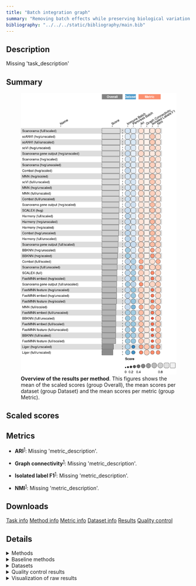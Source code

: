 ```yaml
---
title: "Batch integration graph"
summary: "Removing batch effects while preserving biological variation (graph output)"
bibliography: "../../../static/bibliography/main.bib"
---
```


<script src="index_files/libs/htmlwidgets-1.5.4/htmlwidgets.js"></script>
<link href="index_files/libs/datatables-css-0.0.0/datatables-crosstalk.css" rel="stylesheet" />
<script src="index_files/libs/datatables-binding-0.25/datatables.js"></script>
<script src="index_files/libs/jquery-3.6.0/jquery-3.6.0.min.js"></script>
<link href="index_files/libs/dt-core-1.11.3/css/jquery.dataTables.min.css" rel="stylesheet" />
<link href="index_files/libs/dt-core-1.11.3/css/jquery.dataTables.extra.css" rel="stylesheet" />
<script src="index_files/libs/dt-core-1.11.3/js/jquery.dataTables.min.js"></script>
<link href="index_files/libs/dt-ext-select-1.11.3/css/select.dataTables.min.css" rel="stylesheet" />
<script src="index_files/libs/dt-ext-select-1.11.3/js/dataTables.select.min.js"></script>
<link href="index_files/libs/dt-ext-searchpanes-1.11.3/css/searchPanes.dataTables.min.css" rel="stylesheet" />
<script src="index_files/libs/dt-ext-searchpanes-1.11.3/js/dataTables.searchPanes.min.js"></script>
<script src="index_files/libs/jszip-1.11.3/jszip.min.js"></script>
<link href="index_files/libs/dt-ext-buttons-1.11.3/css/buttons.dataTables.min.css" rel="stylesheet" />
<script src="index_files/libs/dt-ext-buttons-1.11.3/js/dataTables.buttons.min.js"></script>
<script src="index_files/libs/dt-ext-buttons-1.11.3/js/buttons.html5.min.js"></script>
<script src="index_files/libs/dt-ext-buttons-1.11.3/js/buttons.colVis.min.js"></script>
<script src="index_files/libs/dt-ext-buttons-1.11.3/js/buttons.print.min.js"></script>
<link href="index_files/libs/dt-ext-responsive-1.11.3/css/responsive.dataTables.min.css" rel="stylesheet" />
<script src="index_files/libs/dt-ext-responsive-1.11.3/js/dataTables.responsive.min.js"></script>
<link href="index_files/libs/crosstalk-1.2.0/css/crosstalk.min.css" rel="stylesheet" />
<script src="index_files/libs/crosstalk-1.2.0/js/crosstalk.min.js"></script>
<script src="index_files/libs/kePrint-0.0.1/kePrint.js"></script>
<link href="index_files/libs/lightable-0.0.1/lightable.css" rel="stylesheet" />


## Description

Missing 'task_description'

## Summary

<figure>
<img src="index.markdown_strict_files/figure-markdown_strict/summary-1.png" width="718" alt="Overview of the results per method. This figures shows the mean of the scaled scores (group Overall), the mean scores per dataset (group Dataset) and the mean scores per metric (group Metric)." />
<figcaption aria-hidden="true"><strong>Overview of the results per method</strong>. This figures shows the mean of the scaled scores (group Overall), the mean scores per dataset (group Dataset) and the mean scores per metric (group Metric).</figcaption>
</figure>

## Scaled scores

<div id="htmlwidget-33f2f2d3515b0ff3e5ca" style="width:100%;height:auto;" class="datatables html-widget"></div>
<script type="application/json" data-for="htmlwidget-33f2f2d3515b0ff3e5ca">{"x":{"filter":"none","vertical":false,"extensions":["Select","SearchPanes","Buttons","Responsive"],"data":[["Harmony (full/scaled)","Combat (full/scaled)","Scanorama gene output (hvg/unscaled)","Harmony (full/scaled)","Combat (full/scaled)","Scanorama gene output (hvg/unscaled)","Combat (hvg/scaled)","Scanorama (full/scaled)","scANVI (hvg/unscaled)","Scanorama (hvg/unscaled)","scANVI (full/unscaled)","scVI (hvg/unscaled)","Scanorama (full/scaled)","scANVI (hvg/unscaled)","Combat (hvg/unscaled)","Combat (full/unscaled)","scANVI (full/unscaled)","scVI (hvg/unscaled)","SCALEX (hvg)","BBKNN (hvg/unscaled)","Scanorama (hvg/scaled)","Harmony (hvg/scaled)","scANVI (full/unscaled)","Scanorama (hvg/scaled)","scANVI (hvg/unscaled)","Scanorama (hvg/unscaled)","Harmony (hvg/unscaled)","scVI (hvg/unscaled)","MNN (hvg/scaled)","scVI (full/unscaled)","Combat (hvg/scaled)","Scanorama (hvg/scaled)","MNN (full/unscaled)","MNN (hvg/scaled)","MNN (hvg/scaled)","scVI (full/unscaled)","MNN (hvg/unscaled)","MNN (hvg/unscaled)","MNN (hvg/unscaled)","BBKNN (hvg/scaled)","Harmony (full/unscaled)","scVI (full/unscaled)","Scanorama (full/scaled)","MNN (full/unscaled)","Combat (full/unscaled)","Scanorama gene output (hvg/scaled)","Scanorama gene output (hvg/scaled)","Scanorama (hvg/unscaled)","SCALEX (hvg)","Scanorama gene output (hvg/scaled)","MNN (full/unscaled)","Harmony (hvg/unscaled)","Harmony (hvg/scaled)","Combat (hvg/unscaled)","Combat (full/unscaled)","Scanorama gene output (hvg/unscaled)","Harmony (full/unscaled)","MNN (full/scaled)","Scanorama gene output (full/scaled)","Harmony (hvg/unscaled)","SCALEX (hvg)","FastMNN embed (hvg/scaled)","Combat (hvg/scaled)","Scanorama gene output (full/scaled)","Scanorama gene output (full/scaled)","BBKNN (hvg/unscaled)","Harmony (hvg/scaled)","Combat (full/scaled)","FastMNN feature (hvg/scaled)","FastMNN embed (hvg/unscaled)","FastMNN feature (hvg/unscaled)","BBKNN (hvg/scaled)","SCALEX (full)","Harmony (full/unscaled)","Harmony (full/scaled)","Scanorama (full/unscaled)","Scanorama (full/unscaled)","Combat (hvg/unscaled)","Scanorama gene output (full/unscaled)","Scanorama (full/unscaled)","SCALEX (full)","FastMNN embed (hvg/scaled)","Scanorama gene output (full/unscaled)","Liger (hvg/unscaled)","FastMNN feature (hvg/unscaled)","FastMNN embed (hvg/unscaled)","FastMNN feature (hvg/scaled)","FastMNN feature (full/unscaled)","SCALEX (full)","FastMNN embed (full/scaled)","BBKNN (full/scaled)","MNN (full/scaled)","Scanorama gene output (full/unscaled)","BBKNN (full/unscaled)","FastMNN embed (full/unscaled)","BBKNN (hvg/unscaled)","FastMNN embed (full/unscaled)","FastMNN feature (full/scaled)","FastMNN embed (full/unscaled)","BBKNN (hvg/scaled)","BBKNN (full/unscaled)","FastMNN embed (full/scaled)","FastMNN feature (full/unscaled)","FastMNN embed (hvg/scaled)","BBKNN (full/scaled)","FastMNN feature (full/scaled)","FastMNN feature (hvg/unscaled)","BBKNN (full/unscaled)","FastMNN embed (hvg/unscaled)","FastMNN embed (full/scaled)","FastMNN feature (hvg/scaled)","FastMNN feature (full/scaled)","BBKNN (full/scaled)","FastMNN feature (full/unscaled)","Liger (full/unscaled)","MNN (full/scaled)","Liger (hvg/unscaled)","Liger (full/unscaled)","Liger (full/unscaled)","Liger (hvg/unscaled)"],["Pancreas (by batch)","Pancreas (by batch)","Pancreas (by batch)","Overall mean","Overall mean","Overall mean","Pancreas (by batch)","Pancreas (by batch)","Immune (by batch)","Pancreas (by batch)","Immune (by batch)","Pancreas (by batch)","Overall mean","Overall mean","Pancreas (by batch)","Pancreas (by batch)","Overall mean","Overall mean","Pancreas (by batch)","Pancreas (by batch)","Pancreas (by batch)","Pancreas (by batch)","Pancreas (by batch)","Overall mean","Pancreas (by batch)","Overall mean","Pancreas (by batch)","Immune (by batch)","Pancreas (by batch)","Pancreas (by batch)","Overall mean","Immune (by batch)","Pancreas (by batch)","Overall mean","Immune (by batch)","Overall mean","Immune (by batch)","Overall mean","Pancreas (by batch)","Pancreas (by batch)","Pancreas (by batch)","Immune (by batch)","Immune (by batch)","Overall mean","Overall mean","Immune (by batch)","Overall mean","Immune (by batch)","Overall mean","Pancreas (by batch)","Immune (by batch)","Overall mean","Overall mean","Overall mean","Immune (by batch)","Immune (by batch)","Overall mean","Immune (by batch)","Pancreas (by batch)","Immune (by batch)","Immune (by batch)","Immune (by batch)","Immune (by batch)","Overall mean","Immune (by batch)","Overall mean","Immune (by batch)","Immune (by batch)","Immune (by batch)","Immune (by batch)","Immune (by batch)","Overall mean","Immune (by batch)","Immune (by batch)","Immune (by batch)","Immune (by batch)","Overall mean","Immune (by batch)","Pancreas (by batch)","Pancreas (by batch)","Overall mean","Overall mean","Overall mean","Immune (by batch)","Overall mean","Overall mean","Overall mean","Immune (by batch)","Pancreas (by batch)","Immune (by batch)","Pancreas (by batch)","Overall mean","Immune (by batch)","Pancreas (by batch)","Immune (by batch)","Immune (by batch)","Overall mean","Immune (by batch)","Pancreas (by batch)","Immune (by batch)","Overall mean","Overall mean","Overall mean","Pancreas (by batch)","Overall mean","Overall mean","Pancreas (by batch)","Immune (by batch)","Pancreas (by batch)","Pancreas (by batch)","Pancreas (by batch)","Pancreas (by batch)","Immune (by batch)","Pancreas (by batch)","Immune (by batch)","Pancreas (by batch)","Overall mean","Overall mean","Pancreas (by batch)","Pancreas (by batch)"],[1.36569316232259,1.24062795823097,1.13099894217589,1.05747542192162,1.00684577368041,0.966275020835187,0.927302296099098,0.921207500507708,0.896445900331948,0.89094619539528,0.882686332487932,0.882558677910522,0.881631870953188,0.879347245321213,0.877879475143631,0.876788999515086,0.874276141490117,0.871540985523525,0.870701053349309,0.8697363483531,0.869261297577819,0.868980805615312,0.865865950492303,0.862771934902808,0.862248590310478,0.861109895826895,0.860976286905069,0.860523293136528,0.858780473068164,0.857911204951248,0.857239546337379,0.856282572227798,0.855628589995399,0.855064901605962,0.851349330143761,0.850104952916697,0.850015587705194,0.849674288031123,0.849332988357053,0.844719967579088,0.84433607824441,0.842298700882146,0.842056241398668,0.840549046382578,0.840426703870433,0.838967652233703,0.833677484548469,0.83127359625851,0.829673347803385,0.828387316863234,0.825469502769756,0.825033121431923,0.821186825423649,0.81165098700239,0.804064408225779,0.801551099494484,0.799159952774306,0.794796202023047,0.793364288736034,0.789089955958776,0.788645642257461,0.787890976687229,0.787176796575659,0.786995583501585,0.780626878267137,0.777753391511754,0.773392845231987,0.773063589129838,0.769514956603502,0.767860744702748,0.764583824042931,0.761422981182621,0.76079266476077,0.753983827304203,0.749257681520654,0.747866356972109,0.746236108716278,0.745422498861149,0.745412884320533,0.744605860460447,0.730909249522629,0.72940927862762,0.717553303439461,0.717350429008609,0.714320380285872,0.712107048528837,0.711843925681063,0.709069370290294,0.701025834284488,0.695295103779191,0.691774764216021,0.690327455742128,0.689693722558389,0.68939306348549,0.686737313159771,0.685770434670408,0.68250995125859,0.680480552407417,0.678282589357408,0.678125994786153,0.675806080122048,0.675535670883178,0.671140090353086,0.670927580568011,0.669015887910913,0.665975820553596,0.664056936528813,0.662219096758605,0.656353352354926,0.655776237987165,0.654172894758623,0.651471088699775,0.646257011605805,0.633210810415878,0.627465596142449,0.585858709461208,0.559473648917409,0.533637466127843,0.439809336113237,0.401596868826209],[0.8283457068501,0.494660631505984,0.859223492465221,0.78088255580657,0.599258403984712,0.795337084083983,0.942758231761206,0.928385430972857,0.887388399398787,0.957223652176734,0.879163776712367,0.943941559755086,0.836564864034615,0.917988032904411,0.948665530922417,0.945914273275857,0.911976536605353,0.879707828054673,0.939890450099281,0.943442593537647,0.949120678024812,0.903745731602815,0.94478929649834,0.867604584933321,0.948587666410036,0.870416599812074,0.951442301947687,0.81547409635426,0.948441207231594,0.930590984410314,0.80115356863328,0.786088491841831,0.840340242760638,0.867143887803888,0.785846568376182,0.862065553708889,0.73970609977028,0.792584170644871,0.845462241519461,0.919417985416924,0.916972813002758,0.793540123007464,0.744744297096372,0.79628769287091,0.847599126756168,0.807620769867296,0.871234558187365,0.783609547447413,0.832043830049508,0.934848346507434,0.752235142981182,0.849871004777589,0.813739938910584,0.788256926213015,0.749283980236479,0.731450675702744,0.797900800159266,0.716963842027683,0.857531173758942,0.748299707607491,0.724197209999734,0.750361678301492,0.659548905505354,0.7777818294147,0.698032485070457,0.776066484717766,0.723734146218354,0.703856176463439,0.699629510647257,0.698858685674029,0.691053207896073,0.763304352599756,0.604725478272549,0.678828787315773,0.733419404763039,0.513403480526453,0.545681695088613,0.627848321503613,0.549178147589022,0.577959909650772,0.762660118348735,0.794723729426933,0.49725038460237,0.695326157721176,0.7620084092737,0.743271744369651,0.743967153809292,0.5626035191674,0.920594758424922,0.494017315533965,0.82744771694036,0.587247512282441,0.445322621615719,0.917383722437111,0.493017573639517,0.608690375897885,0.684744492457684,0.572762012175844,0.876471411275851,0.607190719782589,0.719064760184797,0.685356609998085,0.709547255905937,0.839085780552373,0.700447414012976,0.714985047841738,0.832963610651327,0.520745797932483,0.787684803065273,0.876695904462205,0.788304796971328,0.857208083507631,0.573447111085592,0.856490992644475,0.506774155055362,0.457531182537199,0.535425099317265,0.440166420481865,0.373558685908368,0.375524040913355],[0.964268534806334,0.904842331240864,0.962620126939614,0.935898313005227,0.940085893880004,0.926720759077131,0.982967081016334,0.976737439137842,0.986685208822471,0.977040041036384,0.983911457652736,0.988250340590571,0.982005453559394,0.986582738888364,0.980283927553498,0.975596010202819,0.98035367306953,0.985943637900849,0.957283848561294,0.973912759827919,0.983217824522069,0.974636222554089,0.976795888486324,0.978454894169727,0.986480268954258,0.936992223743636,0.977628614010701,0.983636935211126,0.980403872998223,0.976955402629009,0.956094489522379,0.973691963817385,0.966288478859092,0.976356336093808,0.972308799189392,0.977779729322989,0.990730936221554,0.983498088272203,0.976265240322852,0.986448817056626,0.930979993316699,0.978604056016969,0.987273467980945,0.971562293888541,0.954823975474921,0.929266076169319,0.947615640838733,0.896944406450888,0.959435623311655,0.965965205508146,0.976836108917991,0.956153334245255,0.954916599976442,0.963864271690944,0.934051940747024,0.890821391214648,0.942815825745255,0.960069403973987,0.912732072691392,0.934678054479809,0.961587398062016,0.955025679746461,0.929221898028424,0.92611280880416,0.939493544916929,0.982292883751428,0.935196977398795,0.975329456519145,0.955401658088034,0.955235868813641,0.955286487156066,0.983954703324187,0.955346566101366,0.95465165817381,0.90752809120412,0.922578828389185,0.925679916339235,0.94744461582839,0.956655651756801,0.928781004289284,0.910531726422432,0.929601334908152,0.862417326118151,0.866123993810783,0.929517101464785,0.928736265025087,0.928220190806254,0.934291432076523,0.865716886743497,0.945937682558505,0.957071664972827,0.93087783008439,0.7681790004795,0.942891307966401,0.945990097631068,0.990673007674936,0.921048054628288,0.933498619767931,0.896106011625509,0.981460589591747,0.966413659260729,0.91967779483167,0.902455285919832,0.904176990069843,0.964360368081772,0.913443004253795,0.903747715773503,0.989936010555057,0.902236661236532,0.893417907104834,0.901038723524475,0.893387388739659,0.971649071190717,0.870619139763141,0.873241396181448,0.901686256194793,0.730021245414701,0.725818722690534,0.578396049199619,0.59391849701862],[2.85492227979275,3.06470515667407,1.82154736774771,1.73202663494496,1.86553689245769,1.31266810596599,0.869754685600972,0.896948762233736,0.853538788449102,0.702646046750781,0.827788657669839,0.690846286701209,0.869390380515098,0.72388726987222,0.668280322226845,0.673797368688408,0.729797586367063,0.765811473891047,0.685078493542649,0.668280322226845,0.626883449466976,0.727360504807365,0.631806515064287,0.734270489420274,0.594235751295337,0.759345911147058,0.598714385387,0.840776661080884,0.589815661440166,0.626883449466976,0.838453958496983,0.841657529373572,0.753682407290394,0.710830848643489,0.831846035846811,0.715328177336145,0.854310705560498,0.77847837615564,0.702646046750781,0.607852001251869,0.657484375194145,0.803772905205313,0.841831998796459,0.759785259773707,0.707655944940822,0.817372987135087,0.668233605446262,0.816045775543334,0.690593383582159,0.519094223757436,0.76588811225702,0.652376405576114,0.704200295615318,0.667250977979973,0.741514521193236,0.803788844184275,0.661728405760835,0.72414443071767,0.598714385387,0.706038425765228,0.696108273621669,0.653534292489331,0.807153231392994,0.668857049876776,0.738999714366552,0.53946711827563,0.681040086423271,0.666368628241316,0.653551947158786,0.648459119813302,0.65648677485941,0.518212968510933,0.749522291711086,0.665972436327524,0.609130990097179,0.848044492035204,0.778363284944133,0.666221633733101,0.714811690832898,0.708682077853062,0.450819151764718,0.379401218008086,0.777893438754624,0.565311167319859,0.371619799396433,0.380589881141012,0.378934649048213,0.69428757062344,0.15211601181835,0.675585876079918,0.220296149547902,0.586441193863527,0.84097518667635,0.0422589921747248,0.642565832918386,0.410653914324416,0.380569938553061,0.564643073298675,0.118574044187737,0.428573935769996,0.247372726820187,0.353037546593483,0.350003675629551,0.105268143526841,0.301228730697424,0.309603940151767,0.0867528239334564,0.452486461465648,0.112720642468722,0.0304892171070481,0.10431735093764,0.05456480700486,0.382161311846946,0.00571978063566116,0.470230602127751,0.448737957009385,0.417052301550608,0.47116802697387,0.472105451819989,0.268793435781358],[0.815236127841178,0.498303713502972,0.880604781551012,0.781094183929728,0.622501904399213,0.83037413421364,0.913729186017879,0.882758369686396,0.858171204657431,0.926875041617218,0.839881437916785,0.907196524595222,0.838566785703646,0.888930939619855,0.914288119871766,0.911848345893262,0.874976769918523,0.854701002247533,0.900551421194012,0.89330971781999,0.917823238297418,0.870180763496977,0.91007210192026,0.870757771087912,0.919690674582279,0.877684848604812,0.916119846274891,0.802205479899843,0.916461150602674,0.897214983298691,0.833256168696873,0.823692303878406,0.862203231071474,0.865928533882665,0.815395917162656,0.845246351298764,0.815314609268444,0.844136517051781,0.872958424835117,0.865161066590933,0.871907131464035,0.793277719298837,0.794375201720897,0.834560938997153,0.851627768309819,0.801610775763109,0.847626133721515,0.828494655592405,0.836620554270219,0.893641491679922,0.806918646922832,0.841731741128734,0.811890467192252,0.827231772125629,0.791407190726376,0.780143486876267,0.79419477943187,0.77800713137285,0.804479523106803,0.767343635982578,0.772689687346425,0.792642256211633,0.752783151375866,0.775230645910706,0.745981768714609,0.813187079302193,0.753600170887527,0.746700095295454,0.769476710519934,0.768889304510019,0.755508826260174,0.780219900295606,0.733576322958079,0.716482427399704,0.746952240018278,0.707438626937595,0.735219538493132,0.740175424379493,0.761006047103412,0.76300045004867,0.79962600155463,0.813910832167309,0.7326520642827,0.742640397182618,0.794136211008569,0.795830303579598,0.796253709060492,0.645094959293811,0.865675680151181,0.665639540944374,0.762283525402995,0.656743286738152,0.704298081461987,0.855038231363725,0.665375748450114,0.733064440784396,0.743677319395326,0.65101850438722,0.821978890340538,0.69527873400028,0.770373174222478,0.744070732109473,0.722554143957024,0.835179408122986,0.710027038851479,0.725871289967085,0.832763595756964,0.685708117081231,0.822771302649176,0.822501923274573,0.823030707601051,0.800724075546951,0.657770552299963,0.800013328620237,0.659616231205233,0.535479442103454,0.555395949387061,0.497396694365102,0.335177157524971,0.368151501591504],[1938,1350,1318,2363.5,1194.5,1533.5,970,1215,6748,1149,24939,33769,4222.5,8408,810,1149,28969.5,28084.5,5994,800,1178,1916,33000,1458.5,10068,1339.5,1917,22400,1709,23574,990,1739,12530,2869,4029,29321,3469,2574,1679,790,2017,35068,7230,11944.5,925,1943,1605.5,1530,14778.5,1268,11359,2423,2502,915,701,1749,2463,36100,1712,2929,23563,910,1010,7210.5,12709,835,3088,1039,1070,859,1029,800,20118,2909,2789,5869,8794.5,1020,11599,11720,13476.5,865,11099.5,15748,859.5,829,1014.5,639,6835,1370,870,25350,10600,980,1060,870,1030,931,1000,810,985.5,1299.5,747.5,820,905,980.5,690,991,799,1229,959,1030,940,856,28047,14600,9673,31158,34269,3598],[936.1,153.8,206,1329.1,177.35,274.3,149.6,916.2,1333.3,191.3,2698.2,1812.1,1000.35,1833.5,170.5,137.3,2434.05,1961,698,123.7,185.8,481.3,2169.9,291.7,2333.7,262.5,785.2,2109.9,292.2,1578.2,162.9,397.6,2527.2,787.95,1283.7,1845.35,2331.2,1311.35,291.5,135.2,1226.2,2112.5,1084.5,2429,240.9,350,370.2,333.7,1087.7,390.4,2330.8,955.45,819.25,178.15,344.5,342.6,1349.35,3591,911.4,1125.7,1477.4,75.9,176.2,1166.85,1422.3,118.45,1157.2,200.9,133.3,74.4,116,171.1,2441.1,1472.5,1722.1,2044,1622.05,185.8,1329,1200.1,1848.95,66,1469.1,103.1,120.3,64.1,111.1,372.5,1256.8,86.3,162,2830.65,1609.2,131.9,82.3,113.2,75.6,132.6,68.9,207,175.4,81.35,242.4,56.1,140.35,122.85,124.6,218.9,53.8,76.4,88.9,113.1,118.7,112.3,100.5,2070.3,102.95,100.4,100.3,102.8],[7.32421875,15.52734375,4.78515625,8.0078125,17.578125,6.103515625,3.61328125,30.37109375,4.19921875,4.78515625,5.6640625,5.76171875,34.27734375,5.224609375,3.22265625,13.57421875,5.712890625,8.88671875,19.53125,1.953125,4.78515625,2.34375,5.76171875,6.8359375,6.25,6.201171875,2.05078125,12.01171875,35.3515625,3.7109375,4.58984375,8.88671875,324.8046875,93.310546875,151.26953125,3.515625,94.140625,78.076171875,62.01171875,2.34375,2.44140625,3.3203125,38.18359375,345.1171875,15.380859375,8.7890625,6.8359375,7.6171875,18.9453125,4.8828125,365.4296875,2.099609375,2.63671875,3.955078125,17.1875,7.421875,2.392578125,584.375,30.37109375,2.1484375,18.359375,4.1015625,5.56640625,34.27734375,38.18359375,2.001953125,2.9296875,19.62890625,8.88671875,3.3203125,7.91015625,2.63671875,22.94921875,2.34375,8.69140625,17.7734375,22.021484375,4.6875,26.26953125,26.26953125,22.94921875,3.61328125,22.021484375,4.78515625,6.54296875,3.173828125,7.080078125,23.046875,22.94921875,12.59765625,7.32421875,539.404296875,17.7734375,2.83203125,6.93359375,2.05078125,6.689453125,29.58984375,6.4453125,2.9296875,2.83203125,11.962890625,20.41015625,3.125,8.0078125,26.5625,5.17578125,2.83203125,3.02734375,11.328125,5.2734375,23.53515625,8.69140625,17.7734375,15.13671875,494.43359375,4.19921875,14.208984375,13.28125,3.61328125]],"container":"<table class=\"stripe compact\">\n  <thead>\n    <tr>\n      <th>Method<\/th>\n      <th>Dataset<\/th>\n      <th>Mean score<\/th>\n      <th>ARI<\/th>\n      <th>Graph connectivity<\/th>\n      <th>Isolated label F1<\/th>\n      <th>NMI<\/th>\n      <th>Runtime (s)<\/th>\n      <th>CPU (%)<\/th>\n      <th>Memory (GB)<\/th>\n    <\/tr>\n  <\/thead>\n<\/table>","options":{"dom":"Bt","paging":false,"columnDefs":[{"targets":8,"render":"function(data, type, row, meta) {\n    return type !== 'display' ? data : DTWidget.formatRound(data, 0, 3, \",\", \".\", null);\n  }"},{"targets":7,"render":"function(data, type, row, meta) {\n    return type !== 'display' ? data : DTWidget.formatRound(data, 0, 3, \",\", \".\", null);\n  }"},{"targets":9,"render":"function(data, type, row, meta) {\n    return type !== 'display' ? data : DTWidget.formatRound(data, 2, 3, \",\", \".\", null);\n  }"},{"targets":2,"render":"function(data, type, row, meta) {\n    return type !== 'display' ? data : DTWidget.formatRound(data, 2, 3, \",\", \".\", null);\n  }"},{"targets":3,"render":"function(data, type, row, meta) {\n    return type !== 'display' ? data : DTWidget.formatRound(data, 2, 3, \",\", \".\", null);\n  }"},{"targets":4,"render":"function(data, type, row, meta) {\n    return type !== 'display' ? data : DTWidget.formatRound(data, 2, 3, \",\", \".\", null);\n  }"},{"targets":5,"render":"function(data, type, row, meta) {\n    return type !== 'display' ? data : DTWidget.formatRound(data, 2, 3, \",\", \".\", null);\n  }"},{"targets":6,"render":"function(data, type, row, meta) {\n    return type !== 'display' ? data : DTWidget.formatRound(data, 2, 3, \",\", \".\", null);\n  }"},{"searchPanes":{"show":false},"targets":[2,3,4,5,6,7,8,9]},{"searchPanes":{"preSelect":"Overall mean"},"targets":1},{"className":"dt-right","targets":[2,3,4,5,6,7,8,9]}],"buttons":["searchPanes","csv","excel"],"language":{"searchPanes":{"collapse":"Filters"}},"order":[],"autoWidth":false,"orderClasses":false,"responsive":true}},"evals":["options.columnDefs.0.render","options.columnDefs.1.render","options.columnDefs.2.render","options.columnDefs.3.render","options.columnDefs.4.render","options.columnDefs.5.render","options.columnDefs.6.render","options.columnDefs.7.render"],"jsHooks":[]}</script>

## Metrics

-   **ARI**<sup><a href="/bibliography#luecken2022benchmarking" target="_blank">1</a></sup>: Missing 'metric_description'.

<!-- -->

-   **Graph connectivity**<sup><a href="/bibliography#luecken2022benchmarking" target="_blank">1</a></sup>: Missing 'metric_description'.

<!-- -->

-   **Isolated label F1**<sup><a href="/bibliography#luecken2022benchmarking" target="_blank">1</a></sup>: Missing 'metric_description'.

<!-- -->

-   **NMI**<sup><a href="/bibliography#luecken2022benchmarking" target="_blank">1</a></sup>: Missing 'metric_description'.

## Downloads

<a href="data/task_info.json" class="btn btn-secondary">Task info</a>
<a href="data/method_info.json" class="btn btn-secondary">Method info</a>
<a href="data/metric_info.json" class="btn btn-secondary">Metric info</a>
<a href="data/dataset_info.json" class="btn btn-secondary">Dataset info</a>
<a href="data/results.json" class="btn btn-secondary">Results</a>
<a href="data/quality_control.json" class="btn btn-secondary">Quality control</a>

## Details

<details>
<summary>
Methods
</summary>

-   **Random Integration by Batch**<sup><a href="/bibliography#openproblems" target="_blank">2</a></sup>: Missing 'method_description'. Links: [Docs](https://github.com/openproblems-bio/openproblems).

<!-- -->

-   **BBKNN (full/scaled)**<sup><a href="/bibliography#polanski2020bbknn" target="_blank">3</a></sup>: Missing 'method_description'. Links: [Docs](https://github.com/Teichlab/bbknn).

<!-- -->

-   **BBKNN (full/unscaled)**<sup><a href="/bibliography#polanski2020bbknn" target="_blank">3</a></sup>: Missing 'method_description'. Links: [Docs](https://github.com/Teichlab/bbknn).

<!-- -->

-   **BBKNN (hvg/scaled)**<sup><a href="/bibliography#polanski2020bbknn" target="_blank">3</a></sup>: Missing 'method_description'. Links: [Docs](https://github.com/Teichlab/bbknn).

<!-- -->

-   **BBKNN (hvg/unscaled)**<sup><a href="/bibliography#polanski2020bbknn" target="_blank">3</a></sup>: Missing 'method_description'. Links: [Docs](https://github.com/Teichlab/bbknn).

<!-- -->

-   **Random Graph by Celltype**<sup><a href="/bibliography#openproblems" target="_blank">2</a></sup>: Missing 'method_description'. Links: [Docs](https://github.com/openproblems-bio/openproblems).

<!-- -->

-   **Random Integration by Celltype**<sup><a href="/bibliography#openproblems" target="_blank">2</a></sup>: Missing 'method_description'. Links: [Docs](https://github.com/openproblems-bio/openproblems).

<!-- -->

-   **Combat (full/scaled)**<sup><a href="/bibliography#hansen2012removing" target="_blank">4</a></sup>: Missing 'method_description'. Links: [Docs](https://scanpy.readthedocs.io/en/stable/api/scanpy.pp.combat.html).

<!-- -->

-   **Combat (full/unscaled)**<sup><a href="/bibliography#hansen2012removing" target="_blank">4</a></sup>: Missing 'method_description'. Links: [Docs](https://scanpy.readthedocs.io/en/stable/api/scanpy.pp.combat.html).

<!-- -->

-   **Combat (hvg/scaled)**<sup><a href="/bibliography#hansen2012removing" target="_blank">4</a></sup>: Missing 'method_description'. Links: [Docs](https://scanpy.readthedocs.io/en/stable/api/scanpy.pp.combat.html).

<!-- -->

-   **Combat (hvg/unscaled)**<sup><a href="/bibliography#hansen2012removing" target="_blank">4</a></sup>: Missing 'method_description'. Links: [Docs](https://scanpy.readthedocs.io/en/stable/api/scanpy.pp.combat.html).

<!-- -->

-   **FastMNN embed (full/scaled)**<sup><a href="/bibliography#lun2019fastmnn" target="_blank">5</a></sup>: Missing 'method_description'. Links: [Docs](https://doi.org/doi:10.18129/B9.bioc.batchelor).

<!-- -->

-   **FastMNN embed (full/unscaled)**<sup><a href="/bibliography#lun2019fastmnn" target="_blank">5</a></sup>: Missing 'method_description'. Links: [Docs](https://doi.org/doi:10.18129/B9.bioc.batchelor).

<!-- -->

-   **FastMNN embed (hvg/scaled)**<sup><a href="/bibliography#lun2019fastmnn" target="_blank">5</a></sup>: Missing 'method_description'. Links: [Docs](https://doi.org/doi:10.18129/B9.bioc.batchelor).

<!-- -->

-   **FastMNN embed (hvg/unscaled)**<sup><a href="/bibliography#lun2019fastmnn" target="_blank">5</a></sup>: Missing 'method_description'. Links: [Docs](https://doi.org/doi:10.18129/B9.bioc.batchelor).

<!-- -->

-   **FastMNN feature (full/scaled)**<sup><a href="/bibliography#lun2019fastmnn" target="_blank">5</a></sup>: Missing 'method_description'. Links: [Docs](https://doi.org/doi:10.18129/B9.bioc.batchelor).

<!-- -->

-   **FastMNN feature (full/unscaled)**<sup><a href="/bibliography#lun2019fastmnn" target="_blank">5</a></sup>: Missing 'method_description'. Links: [Docs](https://doi.org/doi:10.18129/B9.bioc.batchelor).

<!-- -->

-   **FastMNN feature (hvg/scaled)**<sup><a href="/bibliography#lun2019fastmnn" target="_blank">5</a></sup>: Missing 'method_description'. Links: [Docs](https://doi.org/doi:10.18129/B9.bioc.batchelor).

<!-- -->

-   **FastMNN feature (hvg/unscaled)**<sup><a href="/bibliography#lun2019fastmnn" target="_blank">5</a></sup>: Missing 'method_description'. Links: [Docs](https://doi.org/doi:10.18129/B9.bioc.batchelor).

<!-- -->

-   **Harmony (full/scaled)**<sup><a href="/bibliography#korsunsky2019fast" target="_blank">6</a></sup>: Missing 'method_description'. Links: [Docs](https://github.com/lilab-bcb/harmony-pytorch).

<!-- -->

-   **Harmony (full/unscaled)**<sup><a href="/bibliography#korsunsky2019fast" target="_blank">6</a></sup>: Missing 'method_description'. Links: [Docs](https://github.com/lilab-bcb/harmony-pytorch).

<!-- -->

-   **Harmony (hvg/scaled)**<sup><a href="/bibliography#korsunsky2019fast" target="_blank">6</a></sup>: Missing 'method_description'. Links: [Docs](https://github.com/lilab-bcb/harmony-pytorch).

<!-- -->

-   **Harmony (hvg/unscaled)**<sup><a href="/bibliography#korsunsky2019fast" target="_blank">6</a></sup>: Missing 'method_description'. Links: [Docs](https://github.com/lilab-bcb/harmony-pytorch).

<!-- -->

-   **Liger (full/unscaled)**<sup><a href="/bibliography#welch2019single" target="_blank">7</a></sup>: Missing 'method_description'. Links: [Docs](https://github.com/welch-lab/liger).

<!-- -->

-   **Liger (hvg/unscaled)**<sup><a href="/bibliography#welch2019single" target="_blank">7</a></sup>: Missing 'method_description'. Links: [Docs](https://github.com/welch-lab/liger).

<!-- -->

-   **MNN (full/scaled)**<sup><a href="/bibliography#haghverdi2018batch" target="_blank">8</a></sup>: Missing 'method_description'. Links: [Docs](https://github.com/chriscainx/mnnpy).

<!-- -->

-   **MNN (full/unscaled)**<sup><a href="/bibliography#haghverdi2018batch" target="_blank">8</a></sup>: Missing 'method_description'. Links: [Docs](https://github.com/chriscainx/mnnpy).

<!-- -->

-   **MNN (hvg/scaled)**<sup><a href="/bibliography#haghverdi2018batch" target="_blank">8</a></sup>: Missing 'method_description'. Links: [Docs](https://github.com/chriscainx/mnnpy).

<!-- -->

-   **MNN (hvg/unscaled)**<sup><a href="/bibliography#haghverdi2018batch" target="_blank">8</a></sup>: Missing 'method_description'. Links: [Docs](https://github.com/chriscainx/mnnpy).

<!-- -->

-   **No Integration**<sup><a href="/bibliography#openproblems" target="_blank">2</a></sup>: Missing 'method_description'. Links: [Docs](https://github.com/openproblems-bio/openproblems).

<!-- -->

-   **Random Integration**<sup><a href="/bibliography#openproblems" target="_blank">2</a></sup>: Missing 'method_description'. Links: [Docs](https://github.com/openproblems-bio/openproblems).

<!-- -->

-   **SCALEX (full)**<sup><a href="/bibliography#xiong2021online" target="_blank">9</a></sup>: Missing 'method_description'. Links: [Docs](https://github.com/jsxlei/SCALEX).

<!-- -->

-   **SCALEX (hvg)**<sup><a href="/bibliography#xiong2021online" target="_blank">9</a></sup>: Missing 'method_description'. Links: [Docs](https://github.com/jsxlei/SCALEX).

<!-- -->

-   **Scanorama (full/scaled)**<sup><a href="/bibliography#hie2019efficient" target="_blank">10</a></sup>: Missing 'method_description'. Links: [Docs](https://github.com/brianhie/scanorama).

<!-- -->

-   **Scanorama (full/unscaled)**<sup><a href="/bibliography#hie2019efficient" target="_blank">10</a></sup>: Missing 'method_description'. Links: [Docs](https://github.com/brianhie/scanorama).

<!-- -->

-   **Scanorama (hvg/scaled)**<sup><a href="/bibliography#hie2019efficient" target="_blank">10</a></sup>: Missing 'method_description'. Links: [Docs](https://github.com/brianhie/scanorama).

<!-- -->

-   **Scanorama (hvg/unscaled)**<sup><a href="/bibliography#hie2019efficient" target="_blank">10</a></sup>: Missing 'method_description'. Links: [Docs](https://github.com/brianhie/scanorama).

<!-- -->

-   **Scanorama gene output (full/scaled)**<sup><a href="/bibliography#hie2019efficient" target="_blank">10</a></sup>: Missing 'method_description'. Links: [Docs](https://github.com/brianhie/scanorama).

<!-- -->

-   **Scanorama gene output (full/unscaled)**<sup><a href="/bibliography#hie2019efficient" target="_blank">10</a></sup>: Missing 'method_description'. Links: [Docs](https://github.com/brianhie/scanorama).

<!-- -->

-   **Scanorama gene output (hvg/scaled)**<sup><a href="/bibliography#hie2019efficient" target="_blank">10</a></sup>: Missing 'method_description'. Links: [Docs](https://github.com/brianhie/scanorama).

<!-- -->

-   **Scanorama gene output (hvg/unscaled)**<sup><a href="/bibliography#hie2019efficient" target="_blank">10</a></sup>: Missing 'method_description'. Links: [Docs](https://github.com/brianhie/scanorama).

<!-- -->

-   **scANVI (full/unscaled)**<sup><a href="/bibliography#xu2021probabilistic" target="_blank">11</a></sup>: Missing 'method_description'. Links: [Docs](https://github.com/YosefLab/scvi-tools).

<!-- -->

-   **scANVI (hvg/unscaled)**<sup><a href="/bibliography#xu2021probabilistic" target="_blank">11</a></sup>: Missing 'method_description'. Links: [Docs](https://github.com/YosefLab/scvi-tools).

<!-- -->

-   **scVI (full/unscaled)**<sup><a href="/bibliography#lopez2018deep" target="_blank">12</a></sup>: Missing 'method_description'. Links: [Docs](https://github.com/YosefLab/scvi-tools).

<!-- -->

-   **scVI (hvg/unscaled)**<sup><a href="/bibliography#lopez2018deep" target="_blank">12</a></sup>: Missing 'method_description'. Links: [Docs](https://github.com/YosefLab/scvi-tools).

</details>
<details>
<summary>
Baseline methods
</summary>

-   **Random Integration by Batch**: Missing 'method_description'.

<!-- -->

-   **Random Graph by Celltype**: Missing 'method_description'.

<!-- -->

-   **Random Integration by Celltype**: Missing 'method_description'.

<!-- -->

-   **No Integration**: Missing 'method_description'.

<!-- -->

-   **Random Integration**: Missing 'method_description'.

</details>
<details>
<summary>
Datasets
</summary>

-   **Immune (by batch)**<sup><a href="/bibliography#luecken2022benchmarking" target="_blank">1</a></sup>: Missing 'dataset_description'.

<!-- -->

-   **Pancreas (by batch)**<sup><a href="/bibliography#luecken2022benchmarking" target="_blank">1</a></sup>: Missing 'dataset_description'.

</details>
<details>
<summary>
Quality control results
</summary>
<table class="table lightable-paper" style='margin-left: auto; margin-right: auto; font-family: "Arial Narrow", arial, helvetica, sans-serif; margin-left: auto; margin-right: auto;'>
 <thead>
  <tr>
   <th style="text-align:left;"> Category </th>
   <th style="text-align:left;"> Name </th>
   <th style="text-align:right;"> Value </th>
   <th style="text-align:left;"> Condition </th>
   <th style="text-align:left;"> Severity </th>
  </tr>
 </thead>
<tbody>
  <tr>
   <td style="text-align:left;" data-toggle="tooltip" data-container="body" data-placement="right" title="Dataset metadata field 'dataset_description' should be defined
  Task id: batch_integration_graph
  Field: dataset_description
"> Dataset info </td>
   <td style="text-align:left;" data-toggle="tooltip" data-container="body" data-placement="right" title="Dataset metadata field 'dataset_description' should be defined
  Task id: batch_integration_graph
  Field: dataset_description
"> Pct 'dataset_description' missing </td>
   <td style="text-align:right;" data-toggle="tooltip" data-container="body" data-placement="right" title="Dataset metadata field 'dataset_description' should be defined
  Task id: batch_integration_graph
  Field: dataset_description
"> 1.000000 </td>
   <td style="text-align:left;" data-toggle="tooltip" data-container="body" data-placement="right" title="Dataset metadata field 'dataset_description' should be defined
  Task id: batch_integration_graph
  Field: dataset_description
"> percent_missing(dataset_info, field) </td>
   <td style="text-align:left;color: red !important;" data-toggle="tooltip" data-container="body" data-placement="right" title="Dataset metadata field 'dataset_description' should be defined
  Task id: batch_integration_graph
  Field: dataset_description
"> ✗✗ </td>
  </tr>
  <tr>
   <td style="text-align:left;" data-toggle="tooltip" data-container="body" data-placement="right" title="Method metadata field 'method_description' should be defined
  Task id: batch_integration_graph
  Field: method_description
"> Method info </td>
   <td style="text-align:left;" data-toggle="tooltip" data-container="body" data-placement="right" title="Method metadata field 'method_description' should be defined
  Task id: batch_integration_graph
  Field: method_description
"> Pct 'method_description' missing </td>
   <td style="text-align:right;" data-toggle="tooltip" data-container="body" data-placement="right" title="Method metadata field 'method_description' should be defined
  Task id: batch_integration_graph
  Field: method_description
"> 1.000000 </td>
   <td style="text-align:left;" data-toggle="tooltip" data-container="body" data-placement="right" title="Method metadata field 'method_description' should be defined
  Task id: batch_integration_graph
  Field: method_description
"> percent_missing(method_info, field) </td>
   <td style="text-align:left;color: red !important;" data-toggle="tooltip" data-container="body" data-placement="right" title="Method metadata field 'method_description' should be defined
  Task id: batch_integration_graph
  Field: method_description
"> ✗✗ </td>
  </tr>
  <tr>
   <td style="text-align:left;" data-toggle="tooltip" data-container="body" data-placement="right" title="Metric metadata field 'metric_description' should be defined
  Task id: batch_integration_graph
  Field: metric_description
"> Metric info </td>
   <td style="text-align:left;" data-toggle="tooltip" data-container="body" data-placement="right" title="Metric metadata field 'metric_description' should be defined
  Task id: batch_integration_graph
  Field: metric_description
"> Pct 'metric_description' missing </td>
   <td style="text-align:right;" data-toggle="tooltip" data-container="body" data-placement="right" title="Metric metadata field 'metric_description' should be defined
  Task id: batch_integration_graph
  Field: metric_description
"> 1.000000 </td>
   <td style="text-align:left;" data-toggle="tooltip" data-container="body" data-placement="right" title="Metric metadata field 'metric_description' should be defined
  Task id: batch_integration_graph
  Field: metric_description
"> percent_missing(metric_info, field) </td>
   <td style="text-align:left;color: red !important;" data-toggle="tooltip" data-container="body" data-placement="right" title="Metric metadata field 'metric_description' should be defined
  Task id: batch_integration_graph
  Field: metric_description
"> ✗✗ </td>
  </tr>
  <tr>
   <td style="text-align:left;" data-toggle="tooltip" data-container="body" data-placement="right" title="Task metadata field 'task_description' should be defined
  Task id: batch_integration_graph
  Field: task_description
"> Task info </td>
   <td style="text-align:left;" data-toggle="tooltip" data-container="body" data-placement="right" title="Task metadata field 'task_description' should be defined
  Task id: batch_integration_graph
  Field: task_description
"> Pct 'task_description' missing </td>
   <td style="text-align:right;" data-toggle="tooltip" data-container="body" data-placement="right" title="Task metadata field 'task_description' should be defined
  Task id: batch_integration_graph
  Field: task_description
"> 1.000000 </td>
   <td style="text-align:left;" data-toggle="tooltip" data-container="body" data-placement="right" title="Task metadata field 'task_description' should be defined
  Task id: batch_integration_graph
  Field: task_description
"> percent_missing([task_info], field) </td>
   <td style="text-align:left;color: red !important;" data-toggle="tooltip" data-container="body" data-placement="right" title="Task metadata field 'task_description' should be defined
  Task id: batch_integration_graph
  Field: task_description
"> ✗✗ </td>
  </tr>
  <tr>
   <td style="text-align:left;" data-toggle="tooltip" data-container="body" data-placement="right" title="Method combat_full_scaled performs a lot better than baselines.
  Task id: batch_integration_graph
  Method id: combat_full_scaled
  Metric id: isolated_labels_f1
  Best score: 3.0647051566740684%
"> Scaling </td>
   <td style="text-align:left;" data-toggle="tooltip" data-container="body" data-placement="right" title="Method combat_full_scaled performs a lot better than baselines.
  Task id: batch_integration_graph
  Method id: combat_full_scaled
  Metric id: isolated_labels_f1
  Best score: 3.0647051566740684%
"> Best score combat_full_scaled isolated_labels_f1 </td>
   <td style="text-align:right;" data-toggle="tooltip" data-container="body" data-placement="right" title="Method combat_full_scaled performs a lot better than baselines.
  Task id: batch_integration_graph
  Method id: combat_full_scaled
  Metric id: isolated_labels_f1
  Best score: 3.0647051566740684%
"> 3.064705 </td>
   <td style="text-align:left;" data-toggle="tooltip" data-container="body" data-placement="right" title="Method combat_full_scaled performs a lot better than baselines.
  Task id: batch_integration_graph
  Method id: combat_full_scaled
  Metric id: isolated_labels_f1
  Best score: 3.0647051566740684%
"> best_score &lt;= 2 </td>
   <td style="text-align:left;color: red !important;" data-toggle="tooltip" data-container="body" data-placement="right" title="Method combat_full_scaled performs a lot better than baselines.
  Task id: batch_integration_graph
  Method id: combat_full_scaled
  Metric id: isolated_labels_f1
  Best score: 3.0647051566740684%
"> ✗ </td>
  </tr>
  <tr>
   <td style="text-align:left;" data-toggle="tooltip" data-container="body" data-placement="right" title="Method harmony_full_scaled performs a lot better than baselines.
  Task id: batch_integration_graph
  Method id: harmony_full_scaled
  Metric id: isolated_labels_f1
  Best score: 2.8549222797927465%
"> Scaling </td>
   <td style="text-align:left;" data-toggle="tooltip" data-container="body" data-placement="right" title="Method harmony_full_scaled performs a lot better than baselines.
  Task id: batch_integration_graph
  Method id: harmony_full_scaled
  Metric id: isolated_labels_f1
  Best score: 2.8549222797927465%
"> Best score harmony_full_scaled isolated_labels_f1 </td>
   <td style="text-align:right;" data-toggle="tooltip" data-container="body" data-placement="right" title="Method harmony_full_scaled performs a lot better than baselines.
  Task id: batch_integration_graph
  Method id: harmony_full_scaled
  Metric id: isolated_labels_f1
  Best score: 2.8549222797927465%
"> 2.854922 </td>
   <td style="text-align:left;" data-toggle="tooltip" data-container="body" data-placement="right" title="Method harmony_full_scaled performs a lot better than baselines.
  Task id: batch_integration_graph
  Method id: harmony_full_scaled
  Metric id: isolated_labels_f1
  Best score: 2.8549222797927465%
"> best_score &lt;= 2 </td>
   <td style="text-align:left;color: red !important;" data-toggle="tooltip" data-container="body" data-placement="right" title="Method harmony_full_scaled performs a lot better than baselines.
  Task id: batch_integration_graph
  Method id: harmony_full_scaled
  Metric id: isolated_labels_f1
  Best score: 2.8549222797927465%
"> ✗ </td>
  </tr>
</tbody>
</table>

</details>
<details>
<summary>
Visualization of raw results
</summary>

<img src="index.markdown_strict_files/figure-markdown_strict/raw_results-1.png" width="960" />

</details>
